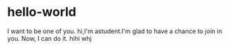 # hello-world
I want to be one of you.
hi,I'm astudent.I'm glad to have a chance to join in you.
Now, I can do it.
hihi
whj
